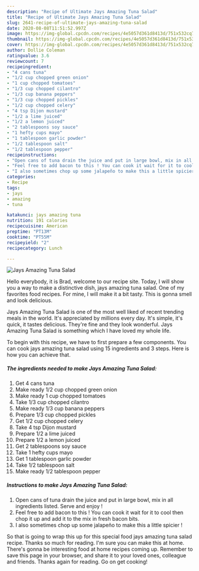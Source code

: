 ```yaml
---
description: "Recipe of Ultimate Jays Amazing Tuna Salad"
title: "Recipe of Ultimate Jays Amazing Tuna Salad"
slug: 2641-recipe-of-ultimate-jays-amazing-tuna-salad
date: 2020-08-08T11:51:52.997Z
image: https://img-global.cpcdn.com/recipes/4e5057d361d8413d/751x532cq70/jays-amazing-tuna-salad-recipe-main-photo.jpg
thumbnail: https://img-global.cpcdn.com/recipes/4e5057d361d8413d/751x532cq70/jays-amazing-tuna-salad-recipe-main-photo.jpg
cover: https://img-global.cpcdn.com/recipes/4e5057d361d8413d/751x532cq70/jays-amazing-tuna-salad-recipe-main-photo.jpg
author: Dollie Coleman
ratingvalue: 3.6
reviewcount: 7
recipeingredient:
- "4 cans tuna"
- "1/2 cup chopped green onion"
- "1 cup chopped tomatoes"
- "1/3 cup chopped cilantro"
- "1/3 cup banana peppers"
- "1/3 cup chopped pickles"
- "1/2 cup chopped celery"
- "4 tsp Dijon mustard"
- "1/2 a lime juiced"
- "1/2 a lemon juiced"
- "2 tablespoons soy sauce"
- "1 hefty cups mayo"
- "1 tablespoon garlic powder"
- "1/2 tablespoon salt"
- "1/2 tablespoon pepper"
recipeinstructions:
- "Open cans of tuna drain the juice and put in large bowl, mix in all ingredients listed. Serve and enjoy !"
- "Feel free to add bacon to this ! You can cook it wait for it to cool then chop it up and add it to the mix in fresh bacon bits."
- "I also sometimes chop up some jalapeño to make this a little spicier !"
categories:
- Recipe
tags:
- jays
- amazing
- tuna

katakunci: jays amazing tuna 
nutrition: 191 calories
recipecuisine: American
preptime: "PT13M"
cooktime: "PT55M"
recipeyield: "2"
recipecategory: Lunch

---
```



![Jays Amazing Tuna Salad](https://img-global.cpcdn.com/recipes/4e5057d361d8413d/751x532cq70/jays-amazing-tuna-salad-recipe-main-photo.jpg)

Hello everybody, it is Brad, welcome to our recipe site. Today, I will show you a way to make a distinctive dish, jays amazing tuna salad. One of my favorites food recipes. For mine, I will make it a bit tasty. This is gonna smell and look delicious.

Jays Amazing Tuna Salad is one of the most well liked of recent trending meals in the world. It's appreciated by millions every day. It's simple, it's quick, it tastes delicious. They're fine and they look wonderful. Jays Amazing Tuna Salad is something which I have loved my whole life.




To begin with this recipe, we have to first prepare a few components. You can cook jays amazing tuna salad using 15 ingredients and 3 steps. Here is how you can achieve that.

<!--inarticleads1-->

##### The ingredients needed to make Jays Amazing Tuna Salad:

1. Get 4 cans tuna
1. Make ready 1/2 cup chopped green onion
1. Make ready 1 cup chopped tomatoes
1. Take 1/3 cup chopped cilantro
1. Make ready 1/3 cup banana peppers
1. Prepare 1/3 cup chopped pickles
1. Get 1/2 cup chopped celery
1. Take 4 tsp Dijon mustard
1. Prepare 1/2 a lime juiced
1. Prepare 1/2 a lemon juiced
1. Get 2 tablespoons soy sauce
1. Take 1 hefty cups mayo
1. Get 1 tablespoon garlic powder
1. Take 1/2 tablespoon salt
1. Make ready 1/2 tablespoon pepper




<!--inarticleads2-->

##### Instructions to make Jays Amazing Tuna Salad:

1. Open cans of tuna drain the juice and put in large bowl, mix in all ingredients listed. Serve and enjoy !
1. Feel free to add bacon to this ! You can cook it wait for it to cool then chop it up and add it to the mix in fresh bacon bits.
1. I also sometimes chop up some jalapeño to make this a little spicier !




So that is going to wrap this up for this special food jays amazing tuna salad recipe. Thanks so much for reading. I'm sure you can make this at home. There's gonna be interesting food at home recipes coming up. Remember to save this page in your browser, and share it to your loved ones, colleague and friends. Thanks again for reading. Go on get cooking!
